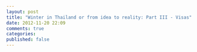 ```yaml
---
layout: post
title: "Winter in Thailand or from idea to reality: Part III - Visas"
date: 2012-11-20 22:09
comments: true
categories: 
published: false
---
```

